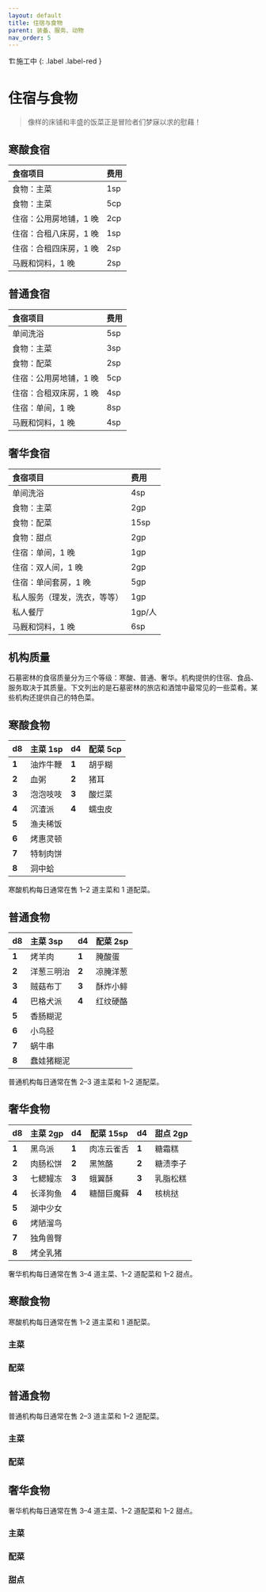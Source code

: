 ```yaml
---
layout: default
title: 住宿与食物
parent: 装备、服务、动物
nav_order: 5
---
```


🏗️施工中
{: .label .label-red }

# 住宿与食物

> 像样的床铺和丰盛的饭菜正是冒险者们梦寐以求的慰藉！

## 寒酸食宿

| **食宿项目**           | **费用** |
| :--------------------- | :------- |
| 食物：主菜             | 1sp      |
| 食物：主菜             | 5cp      |
| 住宿：公用房地铺，1 晚 | 2cp      |
| 住宿：合租八床房，1 晚 | 1sp      |
| 住宿：合租四床房，1 晚 | 2sp      |
| 马厩和饲料，1 晚       | 2sp      |

## 普通食宿

| **食宿项目**           | **费用** |
| :--------------------- | :------- |
| 单间洗浴               | 5sp      |
| 食物：主菜             | 3sp      |
| 食物：配菜             | 2sp      |
| 住宿：公用房地铺，1 晚 | 5cp      |
| 住宿：合租双床房，1 晚 | 4sp      |
| 住宿：单间，1 晚       | 8sp      |
| 马厩和饲料，1 晚       | 4sp      |

## 奢华食宿

| **食宿项目**                 | **费用** |
| :--------------------------- | :------- |
| 单间洗浴                     | 4sp      |
| 食物：主菜                   | 2gp      |
| 食物：配菜                   | 15sp     |
| 食物：甜点                   | 2gp      |
| 住宿：单间，1 晚             | 1gp      |
| 住宿：双人间，1 晚           | 2gp      |
| 住宿：单间套房，1 晚         | 5gp      |
| 私人服务（理发，洗衣，等等） | 1gp      |
| 私人餐厅                     | 1gp/人   |
| 马厩和饲料，1 晚             | 6sp      |

## 机构质量

石墓密林的食宿质量分为三个等级：寒酸、普通、奢华。机构提供的住宿、食品、服务取决于其质量。下文列出的是石墓密林的旅店和酒馆中最常见的一些菜肴。某些机构还提供自己的特色菜。

## 寒酸食物

| **d8** | **主菜**	1sp | **d4** | **配菜**	5cp |
| :----- | :-------------- | ------ | --------------- |
| **1**  | 油炸牛鞭        | **1**  | 胡乎糊          |
| **2**  | 血粥            | **2**  | 猪耳            |
| **3**  | 泡泡吱吱        | **3**  | 酸烂菜          |
| **4**  | 沉渣派          | **4**  | 蠕虫皮          |
| **5**  | 渔夫稀饭        |        |                 |
| **6**  | 烤惠灵顿        |        |                 |
| **7**  | 特制肉饼        |        |                 |
| **8**  | 洞中蛤          |        |                 |

寒酸机构每日通常在售 1–2 道主菜和 1 道配菜。

## 普通食物

| **d8** | **主菜**	3sp | **d4** | **配菜**	2sp |
| :----- | :-------------- | ------ | --------------- |
| **1**  | 烤羊肉          | **1**  | 腌酸蛋          |
| **2**  | 洋葱三明治      | **2**  | 凉腌洋葱        |
| **3**  | 贼菇布丁        | **3**  | 酥炸小鲱        |
| **4**  | 巴格犬派        | **4**  | 红纹硬酪        |
| **5**  | 香肠糊泥        |        |                 |
| **6**  | 小鸟胫          |        |                 |
| **7**  | 蜗牛串          |        |                 |
| **8**  | 蠢娃猪糊泥      |        |                 |

普通机构每日通常在售 2–3 道主菜和 1–2 道配菜。

## 奢华食物

| **d8** | **主菜**	2gp | **d4** | **配菜**	15sp | **d4** | **甜点**	2gp |
| :----- | :-------------- | ------ | ---------------- | ------ | --------------- |
| **1**  | 黑鸟派          | **1**  | 肉冻云雀舌       | **1**  | 糖霜糕          |
| **2**  | 肉肠松饼        | **2**  | 黑煞酪           | **2**  | 糖渍李子        |
| **3**  | 七鳃鳗冻        | **3**  | 蛾翼酥​           | **3**  | 乳脂松糕        |
| **4**  | 长泽狗鱼        | **4**  | 糖醋巨魔藓       | **4**  | 核桃挞          |
| **5**  | 湖中少女        |        |                  |        |                 |
| **6**  | 烤陋溜鸟        |        |                  |        |                 |
| **7**  | 独角兽臀        |        |                  |        |                 |
| **8**  | 烤全乳猪        |        |                  |        |                 |

奢华机构每日通常在售 3–4 道主菜、1–2 道配菜和 1–2 甜点。

## 寒酸食物

寒酸机构每日通常在售 1–2 道主菜和 1 道配菜。

### 主菜
### 配菜

## 普通食物

普通机构每日通常在售 2–3 道主菜和 1–2 道配菜。

### 主菜
### 配菜

## 奢华食物

奢华机构每日通常在售 3–4 道主菜、1–2 道配菜和 1–2 甜点。

### 主菜
### 配菜
### 甜点
